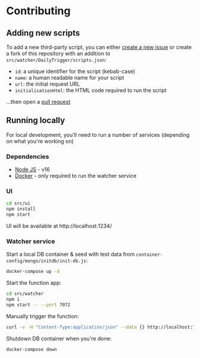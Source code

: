 # Contributing

## Adding new scripts

To add a new third-party script, you can either [create a new issue](https://github.com/Third-Party-Script-Watch/thirdpartyscriptwatch.com/issues/new) or create a fork of this repository with an addition to `src/watcher/DailyTrigger/scripts.json`:

* `id`: a unique identifier for the script (kebab-case)
* `name`: a human readable name for your script
* `url`: the initial request URL
* `initialisationHtml`: the HTML code required to run the script

...then open a [pull request](https://github.com/Third-Party-Script-Watch/thirdpartyscriptwatch.com/pulls)

## Running locally

For local development, you'll need to run a number of services (depending on what you're working on)

### Dependencies

* [Node JS](https://nodejs.org/) - v16
* [Docker](https://www.docker.com/products/docker-desktop/) - only required to run the watcher service

### UI

```sh
cd src/ui
npm install
npm start
```

UI will be available at http://localhost:1234/

### Watcher service

Start a local DB container & seed with test data from `container-config/mongo/initdb/init-db.js`:

```sh
docker-compose up -d
```

Start the function app:

```sh
cd src/watcher
npm i
npm start -- --port 7072
```

Manually trigger the function:

```sh
curl -v -H "Content-Type:application/json" --data {} http://localhost:7072/admin/functions/DailyTrigger
```

Shutdown DB container when you're done:

```sh
docker-compose down
```
